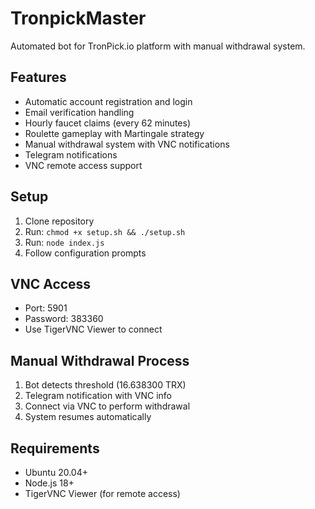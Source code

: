 # TronpickMaster

Automated bot for TronPick.io platform with manual withdrawal system.

## Features
- Automatic account registration and login
- Email verification handling
- Hourly faucet claims (every 62 minutes)
- Roulette gameplay with Martingale strategy
- Manual withdrawal system with VNC notifications
- Telegram notifications
- VNC remote access support

## Setup
1. Clone repository
2. Run: `chmod +x setup.sh && ./setup.sh`
3. Run: `node index.js`
4. Follow configuration prompts

## VNC Access
- Port: 5901
- Password: 383360
- Use TigerVNC Viewer to connect

## Manual Withdrawal Process
1. Bot detects threshold (16.638300 TRX)
2. Telegram notification with VNC info
3. Connect via VNC to perform withdrawal
4. System resumes automatically

## Requirements
- Ubuntu 20.04+
- Node.js 18+
- TigerVNC Viewer (for remote access)